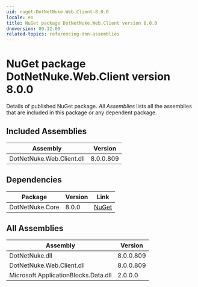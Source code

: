 ```yaml
---
uid: nuget-DotNetNuke.Web.Client-8.0.0
locale: en
title: NuGet package DotNetNuke.Web.Client version 8.0.0
dnnversion: 09.12.00
related-topics: referencing-dnn-assemblies
---
```


# NuGet package DotNetNuke.Web.Client version 8.0.0
Details of published NuGet package.
*All Assemblies* lists all the assemblies that are included in this package or any dependent package.

## Included Assemblies

|Assembly|Version|
|---|---|
|DotNetNuke.Web.Client.dll|8.0.0.809|

## Dependencies

|Package|Version|Link|
|---|---|---|
|DotNetNuke.Core|8.0.0|[NuGet](https://www.nuget.org/packages/DotNetNuke.Core/8.0.0)|

## All Assemblies

|Assembly|Version|
|---|---|
|DotNetNuke.dll|8.0.0.809|
|DotNetNuke.Web.Client.dll|8.0.0.809|
|Microsoft.ApplicationBlocks.Data.dll|2.0.0.0|

